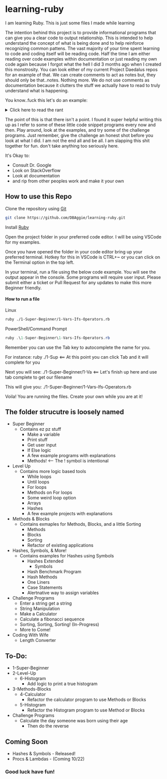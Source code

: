 # learning-ruby
I am learning Ruby. This is just some files I made while learning

The intention behind this project is to provide informational programs that can give you a clear code to output relationship. This is intended to help understand the concept of what is being done and to help reinforce recognizing common pattens. The vast majority of your time spent learning to code and coding itself will be reading code. Half the time I am either reading over code examples within documentation or just reading my own code again because I forgot what the hell I did 3 months ago when I created this monstrosity. You can look either of my current Project Daedalus repos for an example of that. We can create comments to act as notes but, they should only be that..notes. Nothing more. We do not use comments as documentation because it clutters the stuff we actually have to read to truly understand what is happening.

You know..fuck this let's do an example:
<details>
  <summary>Click here to read the rant</summary>


Let's imagine we have the below ruby program
```ruby
def example_method
    print "Please enter a baseball team name: "
    team_name = gets.chomp
    if team_name.downcase == "rangers"
        puts "You chose correctly!"
    else
        puts "Wow...really. Just...please leave"
    end
    print "Would you like to enter another team name?: "
    answer = gets.chomp
    if answer.downcase == "no"
        return
    end
    system "cls"
    example_method()
end
example_method()
```


I could go through there and comment the code like so:
```ruby
# Method that asks for input from the user
# The method will check the input against our favorite team
# and output the approrpriate result
def example_method
    # Prompt the user for their baseball team name
    print "Please enter a baseball team name: "
    # Variable to store the users baseball team name
    team_name = gets.chomp

    #Logic to determine if it's the same as my favorite baseball team
    # First check if the users team name in lowercase is the same as my team name in lowercase
    if team_name.downcase == "rangers"
        # Output my sanity levels as I continue to write comments
        puts "You chose correctly"
    # Else we take me out behind the barn and put me down
    else
        # Outputting the shame I brought on my family for doing this in code
        puts "Wow...really. Just...please leave"
    end
    # Next we print out the party they will have when my comments are finally removed..You get it
    print "Would you like to enter another team name?: "
    answer = gets.chomp
    if answer.downcase == "no"
        return
    end
    system "cls"
    example_method()
end
example_method()
```


A much better method is:
```ruby
# Method to take input and return a result*/
def example_method
    # Prompt for user input and save input to variable
    print "Please enter a baseball team name: "
    team_name = gets.chomp

    # Check if input is equal to favorite team
    if team_name.downcase == "rangers"
        puts "You chose correctly!"
    else
        puts "Wow...really. Just...please leave"
    end

    # Prompt to run program again
    print "Would you like to enter another team name?: "
    answer = gets.chomp
    if answer.downcase == "no"
        return
    end
    system "cls"
    example_method()
end
example_method()
```

This is minimal commenting in action. It gives you the highlights and you fill in the blanks by reading throug the code. It makes it quick to find sections in the code and doesn't force us to read the biography of a neurotic ametuer coder. 

You might be thinking to yourself when you get into the programs in this repo *But you do it all the time*. Do as I say. Not as I do. When I write things that aren't learning tools I don't use them to the extent I do here. You will find that I reduce the number of comments you see as you progress through the programs. 

Anyway, comment rant over. 
</details>


The point of this is that there isn't a point. I found it super helpful writing this up as I refer to some of these little code snippet programs every now and then. Play around, look at the examples, and try some of the challenge programs. Just remember, give the challenge an honest shot before you look at what I did. I am not the end all and be all. I am slapping this shit together for fun. don't take anything too seriously here. 

It's Okay to:
- Consult Dr. Google
- Look on StackOverflow
- Look at documentation
- and rip from other peoples work and make it your own

## How to use this Repo
Clone the repository using [Git](https://git-scm.com/downloads)

```bash
git clone https://github.com/DBAggie/learning-ruby.git
```

Install [Ruby](https://www.ruby-lang.org/en/)

Open the project folder in your preferred code editor.
I will be using VSCode for my examples.

Once you have opened the folder in your code editor bring up your preferred terminal.
Hotkey for this in VSCode is CTRL+~ or you can click on the Terminal option in the top left.

In your terminal, run a file using the below code example. You will see the output appear in the console. Some programs will require user input. Please submit either a ticket or Pull Request for any updates to make this more Beginner friendly.

#### How to run a file
Linux
```bash
ruby ./1-Super-Beginner/1-Vars-Ifs-Operators.rb
```

PowerShell/Command Prompt
```powershell
ruby .\1-Super-Beginner\1-Vars-Ifs-Operators.rb
```

Remember you can use the Tab key to autocomplete the name for you.

For instance: ruby ./1-Sup <== At this point you can click Tab and it will complete for you

Next you will see: ./1-Super-Beginner/1-Va  <== Let's finish up here and use tab complete to get our filename

This will give you: ./1-Super-Beginner/1-Vars-Ifs-Operators.rb

Voila! You are running the files. Create your own while you are at it!


## The folder strucutre is loosely named
- Super Beginner
    - Contains ez pz stuff
        - Make a variable
        - Print stuff
        - Get user input
        - If Else logic
        - A few example programs with explanations
        - Methods! <-- The ! symbol is intentional
- Level Up
    - Contains more logic based tools
        - While loops
        - Until loops
        - For loops
        - Methods on For loops
        - Some weird loop option
        - Arrays
        - Hashes
        - A few example projects with explanations
- Methods & Blocks
    - Contains exmaples for Methods, Blocks, and a little Sorting
        - Methods
        - Blocks
        - Sorting
        - Refactor of existing applications
- Hashes, Symbols, & More!
    - Contains examples for Hashes using Symbols
        - Hashes Extended
            - Symbols
        - Hash Benchmark Program
        - Hash Methods
        - One Liners
        - Case Statements
        - Alertnative way to assign variables
- Challenge Programs
  - Enter a string get a string
  - String Manipulation
  - Make a Calculator
  - Calculate a fibonacci sequence
  - Sorting, Sorting, Sorting! (In-Progress)
  - More to Come!
- Coding With Wife
  - Length Converter

## To-Do:
- 1-Super-Beginner
- 2-Level-Up
    - 6-Histogram
        - Add logic to print a true histogram
- 3-Methods-Blocks
    - 4-Calculator
        - Refactor the calculator program to use Methods or Blocks
    - 5-Histogram
        - Refactor the Histogram program to use Method or Blocks
- Challenge Programs
  - Calculate the day someone was born using their age
    - Then do the reverse

## Coming Soon
- Hashes & Symbols - Released!
- Procs & Lambdas - (Coming 10/22)

### Good luck have fun!